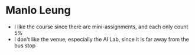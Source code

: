 # Manlo Leung

- I like the course since there are mini-assignments, and each only count 5%
- I don't like the venue, especially the AI Lab, since it is far away from the bus stop


